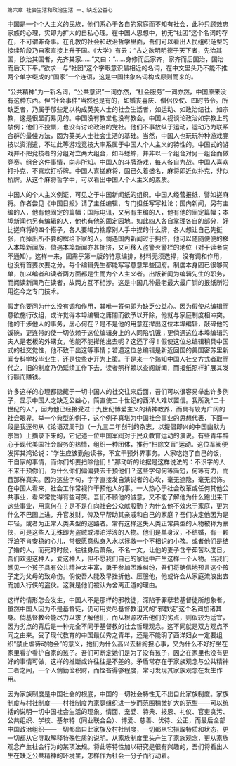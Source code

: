     第六章 社会生活和政治生活 一、缺乏公益心 

   中国是一个个人主义的民族，他们系心于各自的家庭而不知有社会，此种只顾效忠家族的心理，实即为扩大的自私心理。在中国人思想中，初无“社团”这个名词的存在，不可谓非奇事。在孔教的社会和政治哲学里面，吾们可以看出人民组织范型的接续阶段乃自家直接上升于国。《大学》有云：“古之欲明明德于天下者，先治其国，欲治其国者，先齐其家……”又曰：“……身修而后家齐，家齐而后国治，国治而后天下平。”欲求一与“社团”这个字眼意识最相近的名词，在中文里头乃不能不推两个单字缀成的“国家”一个连语，这是中国抽象名词构成原则而来的。

   “公共精神”为一新名词，“公共意识”一词亦然，“社会服务”一词亦然，中国原来没有这种东西。但“社会事件”当然也是有的，如婚丧喜庆、僧侣仪仗、四时节令。所缺乏者，乃属于那些足以构成英美人士的社会生活者，如运动、如政治结社、如宗教，这是很显而易见的。中国没有教堂也没有教会。中国人视谈论政治如宗教上的禁例；他们不投票，也没有讨论政治的党社。他们不事放纵于运动，运动乃为联系合群的最佳方法，固为英美人士社会生活的基础。当然，中国人也玩玩种种游戏竞技以资消遣，不过此等游戏竞技大率系属于中国人个人主义的特性的。中国式的游戏并不把竞技者的分组对立两大组合，如斗蟋蟀，并非以一个组合对另一组合而做竞赛。组合这件事情，向非所知。中国人的斗牌游戏，每人各自为战。中国人喜欢打扑克，不喜欢打桥牌。中国人喜搓麻将，固已久着盛名，麻将即近似扑克，非似桥牌。从这个麻将哲学中，可以看出中国人个人主义的素质。

   中国人的个人主义例证，可见之于中国新闻纸的组织。中国人经营报纸，譬如搓麻将。作者尝见《中国日报》请了主任编辑，专门担任写写社论；国内新闻，另有主编的人，他有他固定的篇幅；国际电讯，又另有主编的人，他有他的固定篇幅；本埠新闻也另有编辑的人，他也有他的固定园地。如此四人各自掌理各自的部分，好比搓麻将的四个搭子，各人要竭力揣摩别人手中捏的什么牌，各人想让自己先挺张，而掉出所不要的牌给下家的人。倘遇国内新闻过于拥挤，他可以随随便便的移入本埠新闻版，倘遇本埠新闻亦甚拥挤，又可移入盗警火警栏的地位（对于读者向不通知）。这样一来，固需乎第一版的特意编排，材料无须选择，没有调和作用，也没有首要次要之分。每个编辑先生都能写写意意早些回府。制度本身固已很够简单，加以编者和读者两方面都是生而为个人主义者。出版新闻为编辑先生的职务，而阅读新闻乃在读者，故两方互不相涉。这是中国几种最老最大最广销的报纸所沿用迄今之专门技术。

   假定你要问为什么没有调和作用，其唯一答句即为缺乏公益心。因为假使总编辑而意欲施行改组，或许觉得本埠编辑之庸闇而欲予以开除，他就与家庭制度相冲突。他的干涉他人的事务，居心何在？是不是他的用意在撵出这位本埠编辑，敲碎他的饭碗，更连带的使一切依赖于这位编辑身上的人同陷饥饿；更倘遇这位本埠编辑的夫人是老板的外甥女，他能不能撵他出去呢？这还了得！假使这位总编辑稍具中国式的社交觉性，他不致干出这等事情；若遇这位总编辑是新近回国的美国密苏里新闻专科学校毕业生，还是快些走开为上策。于是来一个熟知中国人社交方式者取而代之，旧的制度乃仍延续工作下去，读者照样赖以查阅新闻，而报纸照样扩展其发行额而赚钱。

   许多这样的心理都隐藏于一切中国人的社交往来后面，吾们可以很容易举出许多例子，显示中国人之缺乏公益心，简直使二十世纪的西洋人难以置信。我所说“二十世纪的人”，因为他已经接受过十九世纪博爱主义的精神教养，而具有较为广阔的社会眼界。举一个典型的例子，这个例子真堪为中国社会事业的思想代表，下面一段是我逐句从《论语双周刊》（一九三二年创刊的杂志，以提倡即兴的中国幽默为宗旨）上摘录下来的，它记述一位中国军阀对于民众教育运动的演说。有些青年醉心于现代美国社会服务的热情，组织一种团体，推行“扫除文盲”运动。这位军阀便发挥其鸿论说：“学生应该勤勉读书，不宜干预外界事务。人家吃饱了自己的饭，干自家的事情，而你们却要扫除他们！”那动听的论据是这样说法的：不识字的人不来干预你们，为什么你们偏偏要去干预他们？这些字句何等简短，何等有力，而且那样真实。因为这些字句，字字直接发自演说者的心坎，毫无遮隐，毫无润饰。在中国人看来，社会工作常视作干预他人的事。一人热心于社会改革或任何其他公共事业，看来常觉得有些可笑。吾们不顾他的诚意，又不能了解他为什么跑出来干这些事业，用意何在？是不是在向社会公众献殷勤？为什么他不效忠于家庭，更为什么不巴图上进，升官发财，俾及早帮助其亲戚和自己的家庭？吾们决定他因为是年轻，或者为正常人类典型的迷路者。常有这样迷失人类正常典型的人物被称为豪侠，可是这些人无殊即为盗贼或漂泊浮浪的人物。他们是单身汉，不结婚，有一颗浮浪不肯安稳的心儿，常很愿意纵身入水以拯救一个不相识的小孩。或者他们是结了婚的人，而死的时候，往往身后萧条，不名一文，让他的妻子含辛茹苦以度日。吾们欢迎这种人，爱这种人，但不愿我们自己的家庭中产生这样一个人物。当我们瞧见一个孩子具有公共精神太丰富，勇于参加困难纠纷，吾们将确信地预言这个孩子定为父母的致命伤。倘使吾人能及早挫折他、压服他，他或许会从家庭流浪出去而加入行侠的盗伙。这就是他们被认为舍离正道的理由。

   这样的情形怎会发生，中国人不是那样的邪教徒，深陷于罪孽若基督徒所想象者。虽然中国人因为不是基督徒，仍可用受尽基督教诅咒的“邪教徒”这个名词加诸其身。倘基督教会能尽力以求了解他们，而从根源攻击他们的劣点，则似较为适宜，因为劣点的背后是一种完全不同于基督教的社会哲理观念。这不同就是双方观点不同之由来。受了现代教育的中国最优秀之青年，还是不能明了西洋妇女一定要组织“禁止虐待动物会”的意义，她们为什么高兴去替狗担心事，又为什么不好好坐在家里看护看护自家的孩子。吾们可断定她们是为了没有孩子，因之在家里也没有更好的事情可做，这样的推断或许往往是不差的。矛盾常存在于家族观念与公共精神二者之间，一个人倘勤俭积财，而悭吝得够程度，常可发现其家族观念在发生作用。

   因为家族制度是中国社会的根底，中国的一切社会特性无不出自此家族制度。家族制度与村社制度——村社制度为家庭组织进一步而范围稍微扩大的范型——可以统括的说明一切中国社会生活的现象。情面、宠嬖、特典、报恩、礼仪、官吏贪污、公共组织、学校、基尔特（同业联合会）、博爱、慈善、优待、公正，而最后全部中国政治组织——一切都出自此家族及村社制度，一切都从它摄取特质和状态，更一切都从它寻取解释特殊性质的说明。从家族制度里头产生了家族观念，更从家族观念产生社会行为的某项法规。将此等特性加以研究是很有兴趣的，吾们将看出人生在缺乏公共精神的环境里，怎样作为社会一分子而行动着。

